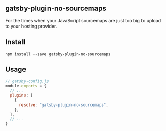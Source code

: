 ## gatsby-plugin-no-sourcemaps

For the times when your JavaScript sourcemaps are just too big to upload to your hosting provider.

## Install

```shell
npm install --save gatsby-plugin-no-sourcemaps
```

## Usage

```js
// gatsby-config.js
module.exports = {
  // ...
  plugins: [
    {
      resolve: "gatsby-plugin-no-sourcemaps",
    },
  ],
  // ...
}
```
